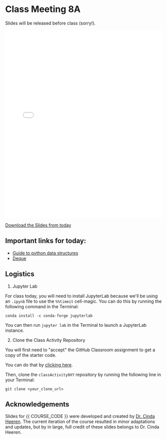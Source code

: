 # Class Meeting 8A

Slides will be released before class (sorry!).

<div>
<iframe src="../../Lec12_DataStructures.pdf" width="100%" height="600px" frameBorder="0"> </iframe>
</div>

[Download the Slides from today](https://github.com/ubc-cs/cpsc203/raw/main/files/Lec12_DataStructures.pdf)

## Important links for today:

- [Guide to python data structures](https://www.geeksforgeeks.org/python-data-structures/)
- [Deque](https://www.geeksforgeeks.org/deque-in-python/)

<!-- 
## Optional links for today
-->

## Logistics

1. Jupyter Lab

For class today, you will need to install JupyterLab because we'll be using an `.ipynb` file to use the `%%timeit` cell-magic.
You can do this by running the following command in the Terminal:

```
conda install -c conda-forge jupyterlab
```

You can then run `jupyter lab` in the Terminal to launch a JupyterLab instance.

2. Clone the Class Activity Repository

You will first need to "accept" the GitHub Classroom assignment to get a copy of the starter code.

You can do that by [clicking here](https://classroom.github.com/a/o6D2NVBz).

Then, clone the `classActivity0XY` repository by running the following line in your Terminal:

```
git clone <your_clone_url>
```

## Acknowledgements

Slides for {{ COURSE_CODE }} were developed and created by [Dr. Cinda Heeren](https://www.cs.ubc.ca/people/cinda-heeren). The current iteration of the course resulted in minor adaptations and updates, but by in large, full credit of these slides belongs to Dr. Cinda Heeren.